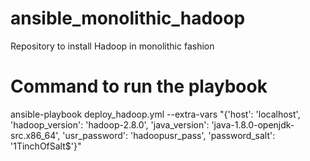 # ansible_monolithic_hadoop
Repository to install Hadoop in monolithic fashion

# Command to run the playbook
ansible-playbook deploy_hadoop.yml --extra-vars "{'host': 'localhost', 'hadoop_version': 'hadoop-2.8.0', 'java_version': 'java-1.8.0-openjdk-src.x86_64', 'usr_password': 'hadoopusr_pass', 'password_salt': '$1$TinchOfSalt$'}"